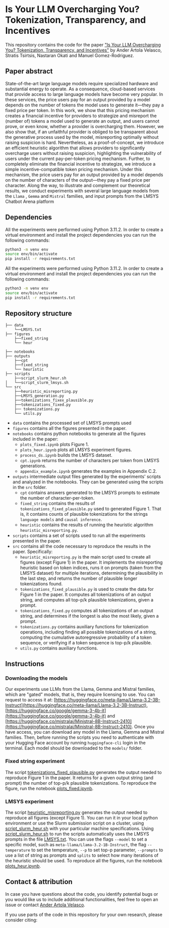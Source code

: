 # Is Your LLM Overcharging You? Tokenization, Transparency, and Incentives

This repository contains the code for the paper ["Is Your LLM Overcharging You? Tokenization, Transparency, and Incentives"]()
by Ander Artola Velasco, Stratis Tsirtsis, Nastaran Okati and Manuel Gomez-Rodriguez.


## Paper abstract

State-of-the-art large language models require specialized hardware and substantial energy to operate. As a consequence, cloud-based services that provide access to large language models have become very popular. In these services, the price users pay for an output provided by a model depends on the number of tokens the model uses to generate it—they pay a fixed price per token. In this work, we show that this pricing mechanism creates a financial incentive for providers to strategize and misreport the (number of) tokens a model used to generate an output, and users cannot prove, or even know, whether a provider is overcharging them. However, we also show that, if an unfaithful provider is obliged to be transparent about the generative process used by the model, misreporting optimally without raising suspicion is hard. Nevertheless, as a proof-of-concept, we introduce an efficient heuristic algorithm that allows providers to significantly overcharge users without raising suspicion, highlighting the vulnerability of users under the current pay-per-token pricing mechanism. Further, to completely eliminate the financial incentive to strategize, we introduce a simple incentive-compatible token pricing mechanism. Under this mechanism, the price users pay for an output provided by a model depends on the number of characters of the output—they pay a fixed price per character. Along the way, to illustrate and complement our theoretical results, we conduct experiments with several large language models from the ``Llama`` , ``Gemma`` and ``Mistral`` families, and input prompts from the LMSYS Chatbot Arena platform

## Dependencies

All the experiments were performed using Python 3.11.2. In order to create a virtual environment and install the project dependencies you can run the following commands:

```bash
python3 -m venv env
source env/bin/activate
pip install -r requirements.txt
```


All the experiments were performed using Python 3.11.2. In order to create a virtual environment and install the project dependencies you can run the following commands:


```bash
python3 -m venv env
source env/bin/activate
pip install -r requirements.txt
```

## Repository structure

```
├── data
    └──LMSYS.txt
├── figures
    ├──fixed_string
    └── heur

├── notebooks
├── outputs
    ├──cpt
    ├──fixed_string
    └── heuristic
├── scripts
    ├──script_slurm_heur.sh
│   └──script_slurm_lmsys.sh
└── src
    ├──heuristic_misreporting.py
    ├──LMSYS_generation.py
    ├──tokenizations_fixex_plausible.py
    ├──tokenizations_fixed.py
    ├── tokenizations.py
    └── utils.py
```

- `data` contains the processed set of LMSYS prompts used
- `figures` contains all the figures presented in the paper.
- `notebooks` contains python notebooks to generate all the figures included in the paper:
    - `plots_fixed.ipynb` plots Figure 1.
    - `plots_heur.ipynb` plots all LMSYS experiment figures.
    - `process_ds.ipynb` builds the LMSYS dataset.
    - `cpt.ipynb` returns the number of characters per token from LMSYS generations.
    - `appendix_example.ipynb` generates the examples in Appendix C.2.
- `outputs`  intermediate output files generated by the experiments' scripts and analyzed in the notebooks. They can be generated using the scripts in the `src` folder.
    - `cpt` contains answers generated to the LMSYS prompts to estimate the number of character-per-token.
    - `fixed_string` contains the results of `tokenizations_fixed_plausible.py` used to generated Figure 1. That is, it contains counts of plausible tokenizations for the strings ``language models`` and ``causal inference``.
    - `heuristic` contains the results of running the heuristic algorithm ``heuristic_misreporting.py``.
- `scripts` contains a set of scripts used to run all the experiments presented in the paper. 
- `src` contains all the code necessary to reproduce the results in the paper. Specifically:
  - `heuristic_misreporting.py` is the main script used to create all figures (except Figure 1) in the paper. It implements the misreporting heuristic based on token indices, runs it on prompts (taken from the LMSYS dataset) for multiple iterations, determining the plausibility in the last step, and returns the number of plausible longer tokenizations found.
  - `tokenizations_fixed_plausible.py` is used to create the data for Figure 1 in the paper. It computes all tokenizations of an output string, and computes all top-p/k plausible tokenizations, given a prompt.
  - `tokenizations_fixed.py` computes all tokenizations of an output string, and determines if the longest is also the most likely, given a prompt.
  - `tokenizations.py` contains auxiliary functions for tokenization operations, including finding all possible tokenizations of a string, computing the cumulative autoregressive probability of a token sequence, or verifying if a token sequence is top-p/k plausible.
  - `utils.py` contains auxiliary functions.


## Instructions

### Downloading the models

Our experiments use LLMs from the Llama, Gemma and Mistral families, which are "gated" models, that is, they require licensing to use.
You can request to access it at: [https://huggingface.co/meta-llama/Llama-3.2-3B-Instruct](https://huggingface.co/meta-llama/Llama-3.2-3B-Instruct), [https://huggingface.co/google/gemma-3-4b-it](https://huggingface.co/google/gemma-3-4b-it) and [https://huggingface.co/mistralai/Ministral-8B-Instruct-2410](https://huggingface.co/mistralai/Ministral-8B-Instruct-2410).
Once you have access, you can download any model in the Llama, Gemma and Mistral families.
Then, before running the scripts you need to authenticate with your Hugging Face account by running `huggingface-cli` login in the terminal.
Each model should be downloaded to the `models/` folder.

### Fixed string experiment
The script [tokenizations_fixed_plausible.py](src/tokenizations_fixed_plausible.py) generates the output needed to reproduce Figure 1 in the paper. It returns for a given output string (and prompt) the number of top-p/k plausible tokenizations.
To reproduce the figure, run the notebook [plots_fixed.ipynb](notebooks/plots_fixed.ipynb).

### LMSYS experiment
The script [heuristic_misreporting.py](src/heuristic_misreporting.py) generates the output needed to reproduce all figures (except Figure 1). You can run it in your local python environment or use the Slurm submission script on a cluster, using [script_slurm_heur.sh](scripts/script_slurm_heur.sh) with your particular machine specifications. Using [script_slurm_heur.sh](scripts/script_slurm_heur.sh) to run the scripts automatically uses the LMSYS prompts in the file [LMSYS.txt](data/LMSYS.txt). You can use the flags ``--model`` to set a specific model, such as ``meta-llama/Llama-3.2-1B-Instruct``, the flag ``--temperature`` to set the temperature, ``--p`` to set top-p parameter, ``--prompts`` to use a list of string as prompts and ``splits`` to select how many iterations of the heuristic should be used.
To reproduce all the figures, run the notebook [plots_heur.ipynb](notebooks/plots_heur.ipynb).


## Contact & attribution

In case you have questions about the code, you identify potential bugs or you would like us to include additional functionalities, feel free to open an issue or contact [Ander Artola Velasco](mailto:avelasco@mpi-sws.org).

If you use parts of the code in this repository for your own research, please consider citing:



